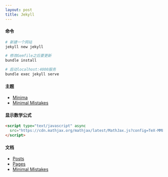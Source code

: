 ```yaml
---
layout: post
title: Jekyll
---
```

#### 命令
```bash
# 新建一个网站
jekyll new jekyll

# 修改Gemfile之后要更新
bundle install

# 启动localhost:4000服务
bundle exec jekyll serve
```

#### 主题

* [Minima](https://github.com/jekyll/minima)
* [Minimal Mistakes](https://github.com/mmistakes/minimal-mistakes)

#### 显示数学公式

```html
<script type="text/javascript" async
  src="https://cdn.mathjax.org/mathjax/latest/MathJax.js?config=TeX-MML-AM_CHTML">
</script>
```

#### 文档

* [Posts](https://jekyllrb.com/docs/posts/)
* [Pages](https://jekyllrb.com/docs/pages/)
* [Minimal Mistakes](https://mmistakes.github.io/minimal-mistakes/docs/quick-start-guide/)